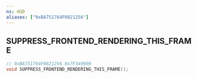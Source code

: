 ```yaml
---
ns: HUD
aliases: ["0xBA751764F0821256"]
---
```

## SUPPRESS_FRONTEND_RENDERING_THIS_FRAME

```c
// 0xBA751764F0821256 0x7F349900
void SUPPRESS_FRONTEND_RENDERING_THIS_FRAME();
```

